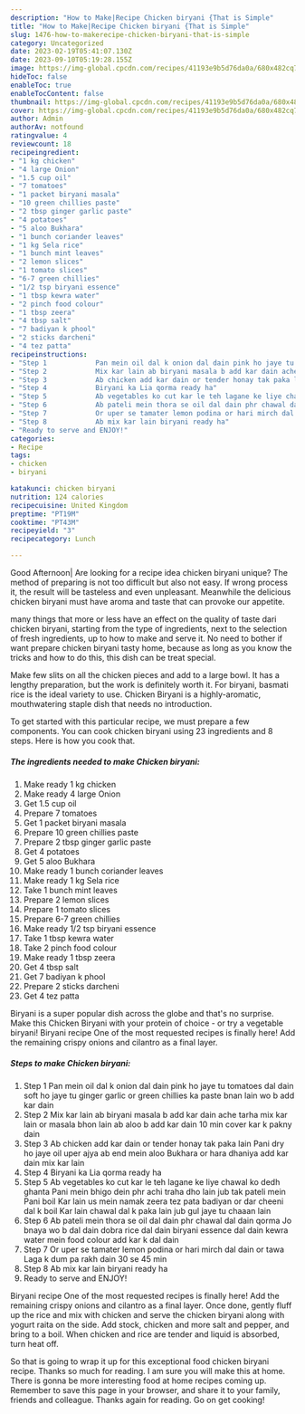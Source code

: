 ```yaml
---
description: "How to Make|Recipe Chicken biryani {That is Simple"
title: "How to Make|Recipe Chicken biryani {That is Simple"
slug: 1476-how-to-makerecipe-chicken-biryani-that-is-simple
category: Uncategorized
date: 2023-02-19T05:41:07.130Z
date: 2023-09-10T05:19:28.155Z
image: https://img-global.cpcdn.com/recipes/41193e9b5d76da0a/680x482cq70/chicken-biryani-recipe-main-photo.jpg
hideToc: false
enableToc: true
enableTocContent: false
thumbnail: https://img-global.cpcdn.com/recipes/41193e9b5d76da0a/680x482cq70/chicken-biryani-recipe-main-photo.jpg
cover: https://img-global.cpcdn.com/recipes/41193e9b5d76da0a/680x482cq70/chicken-biryani-recipe-main-photo.jpg
author: Admin
authorAv: notfound
ratingvalue: 4
reviewcount: 18
recipeingredient:
- "1 kg chicken"
- "4 large Onion"
- "1.5 cup oil"
- "7 tomatoes"
- "1 packet biryani masala"
- "10 green chillies paste"
- "2 tbsp ginger garlic paste"
- "4 potatoes"
- "5 aloo Bukhara"
- "1 bunch coriander leaves"
- "1 kg Sela rice"
- "1 bunch mint leaves"
- "2 lemon slices"
- "1 tomato slices"
- "6-7 green chillies"
- "1/2 tsp biryani essence"
- "1 tbsp kewra water"
- "2 pinch food colour"
- "1 tbsp zeera"
- "4 tbsp salt"
- "7 badiyan k phool"
- "2 sticks darcheni"
- "4 tez patta"
recipeinstructions:
- "Step 1            Pan mein oil dal k onion dal dain pink ho jaye tu tomatoes dal dain soft ho jaye tu ginger garlic or green chillies ka paste bnan lain wo b add kar dain"
- "Step 2            Mix kar lain ab biryani masala b add kar dain ache tarha mix kar lain or masala bhon lain ab aloo b add kar dain 10 min cover kar k pakny dain"
- "Step 3            Ab chicken add kar dain or tender honay tak paka lain Pani dry ho jaye oil uper ajya ab end mein aloo Bukhara or hara dhaniya add kar dain mix kar lain"
- "Step 4            Biryani ka Lia qorma ready ha"
- "Step 5            Ab vegetables ko cut kar le teh lagane ke liye chawal ko dedh ghanta Pani mein bhigo dein phr achi traha dho lain jub tak pateli mein Pani boil Kar lain us mein namak zeera tez pata badiyan or dar cheeni dal k boil Kar lain chawal dal k paka lain jub gul jaye tu chaaan lain"
- "Step 6            Ab pateli mein thora se oil dal dain phr chawal dal dain qorma Jo bnaya wo b dal dain dobra rice dal dain biryani essence dal dain kewra water mein food colour add kar k dal dain"
- "Step 7            Or uper se tamater lemon podina or hari mirch dal dain or tawa Laga k dum pa rakh dain 30 se 45 min"
- "Step 8            Ab mix kar lain biryani ready ha"
- "Ready to serve and ENJOY!"
categories:
- Recipe
tags:
- chicken
- biryani

katakunci: chicken biryani 
nutrition: 124 calories
recipecuisine: United Kingdom
preptime: "PT19M"
cooktime: "PT43M"
recipeyield: "3"
recipecategory: Lunch

---
```



Good Afternoon| Are looking for a recipe idea chicken biryani unique? The method of preparing is not too difficult but also not easy. If wrong process it, the result will be tasteless and even unpleasant. Meanwhile the delicious chicken biryani must have aroma and taste that can provoke our appetite.






many things that more or less have an effect on the quality of taste dari chicken biryani, starting from the type of ingredients, next to the selection of fresh ingredients, up to how to make and serve it. No need to bother if want prepare chicken biryani tasty home, because as long as you know the tricks and how to do this, this dish can be treat special.


Make few slits on all the chicken pieces and add to a large bowl. It has a lengthy preparation, but the work is definitely worth it. For biryani, basmati rice is the ideal variety to use. Chicken Biryani is a highly-aromatic, mouthwatering staple dish that needs no introduction.


To get started with this particular recipe, we must prepare a few components. You can cook chicken biryani using 23 ingredients and 8 steps. Here is how you cook that.

<!--inarticleads1-->

##### The ingredients needed to make Chicken biryani:

1. Make ready 1 kg chicken
1. Make ready 4 large Onion
1. Get 1.5 cup oil
1. Prepare 7 tomatoes
1. Get 1 packet biryani masala
1. Prepare 10 green chillies paste
1. Prepare 2 tbsp ginger garlic paste
1. Get 4 potatoes
1. Get 5 aloo Bukhara
1. Make ready 1 bunch coriander leaves
1. Make ready 1 kg Sela rice
1. Take 1 bunch mint leaves
1. Prepare 2 lemon slices
1. Prepare 1 tomato slices
1. Prepare 6-7 green chillies
1. Make ready 1/2 tsp biryani essence
1. Take 1 tbsp kewra water
1. Take 2 pinch food colour
1. Make ready 1 tbsp zeera
1. Get 4 tbsp salt
1. Get 7 badiyan k phool
1. Prepare 2 sticks darcheni
1. Get 4 tez patta


Biryani is a super popular dish across the globe and that&#39;s no surprise. Make this Chicken Biryani with your protein of choice - or try a vegetable biryani! Biryani recipe One of the most requested recipes is finally here! Add the remaining crispy onions and cilantro as a final layer. 

<!--inarticleads2-->

##### Steps to make Chicken biryani:

1. Step 1            Pan mein oil dal k onion dal dain pink ho jaye tu tomatoes dal dain soft ho jaye tu ginger garlic or green chillies ka paste bnan lain wo b add kar dain
1. Step 2            Mix kar lain ab biryani masala b add kar dain ache tarha mix kar lain or masala bhon lain ab aloo b add kar dain 10 min cover kar k pakny dain
1. Step 3            Ab chicken add kar dain or tender honay tak paka lain Pani dry ho jaye oil uper ajya ab end mein aloo Bukhara or hara dhaniya add kar dain mix kar lain
1. Step 4            Biryani ka Lia qorma ready ha
1. Step 5            Ab vegetables ko cut kar le teh lagane ke liye chawal ko dedh ghanta Pani mein bhigo dein phr achi traha dho lain jub tak pateli mein Pani boil Kar lain us mein namak zeera tez pata badiyan or dar cheeni dal k boil Kar lain chawal dal k paka lain jub gul jaye tu chaaan lain
1. Step 6            Ab pateli mein thora se oil dal dain phr chawal dal dain qorma Jo bnaya wo b dal dain dobra rice dal dain biryani essence dal dain kewra water mein food colour add kar k dal dain
1. Step 7            Or uper se tamater lemon podina or hari mirch dal dain or tawa Laga k dum pa rakh dain 30 se 45 min
1. Step 8            Ab mix kar lain biryani ready ha
1. Ready to serve and ENJOY!

Biryani recipe One of the most requested recipes is finally here! Add the remaining crispy onions and cilantro as a final layer. Once done, gently fluff up the rice and mix with chicken and serve the chicken biryani along with yogurt raita on the side. Add stock, chicken and more salt and pepper, and bring to a boil. When chicken and rice are tender and liquid is absorbed, turn heat off. 

So that is going to wrap it up for this exceptional food chicken biryani recipe. Thanks so much for reading. I am sure you will make this at home. There is gonna be more interesting food at home recipes coming up. Remember to save this page in your browser, and share it to your family, friends and colleague. Thanks again for reading. Go on get cooking!
